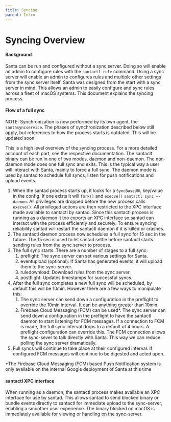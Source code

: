 ```yaml
---
title: Syncing
parent: Intro
---
```


# Syncing Overview

#### Background

Santa can be run and configured without a sync server. Doing so will enable an
admin to configure rules with the `santactl rule` command. Using a sync server
will enable an admin to configures rules and multiple other settings from the
sync server itself. Santa was designed from the start with a sync server in
mind. This allows an admin to easily configure and sync rules across a fleet of
macOS systems. This document explains the syncing process.

#### Flow of a full sync

NOTE: Synchronization is now performed by its own agent, the `santasyncservice`.
The phases of synchronization described below still apply, but references to how
the process starts is outdated. This will be updated soon.

This is a high level overview of the syncing process. For a more detailed
account of each part, see the respective documentation. The santaclt binary can
be run in one of two modes, daemon and non-daemon. The non-daemon mode does one
full sync and exits. This is the typical way a user will interact with Santa,
mainly to force a full sync. The daemon mode is used by santad to schedule full
syncs, listen for push notifications and upload events.

1.  When the santad process starts up, it looks for a `SyncBaseURL` key/value in
    the config. If one exists it will `fork()` and `execve()` `santactl sync
    —-daemon`. All privileges are dropped before the new process calls `execve()`.
    All privileged actions are then restricted to the XPC interface
    made available to santactl by santad. Since this santactl process is running
    as a daemon it too exports an XPC interface so santad can interact with the
    process efficiently and securely. To ensure syncing reliability santad will
    restart the santactl daemon if it is killed or crashes.
3.  The santactl daemon process now schedules a full sync for 15 sec in the
    future. The 15 sec is used to let santad settle before santactl starts
    sending rules from the sync server to process.
4.  The full sync starts. There are a number of stages to a full sync:
    1.  preflight: The sync server can set various settings for Santa.
    2.  eventupload (optional): If Santa has generated events, it will upload
        them to the sync-server.
    3.  ruledownload: Download rules from the sync server.
    4.  postflight: Updates timestamps for successful syncs.
5.  After the full sync completes a new full sync will be scheduled, by default
    this will be 10min. However there are a few ways to manipulate this:
    1.  The sync server can send down a configuration in the preflight to
        override the 10min interval. It can be anything greater than 10min.
    2.  Firebase Cloud Messaging (FCM) can be used*. The sync server can send
        down a configuration in the preflight to have the santactl daemon to
        start listening for FCM messages. If a connection to FCM is made, the
        full sync interval drops to a default of 4 hours. A preflight configuration can override this.
        The FCM connection allows the
        sync-sever to talk directly with Santa. This way we can reduce polling
        the sync server dramatically.
6.  Full syncs will continue to take place at their configured interval. If
    configured FCM messages will continue to be digested and acted upon.

*The Firebase Cloud Messaging (FCM) based Push Notification system is only available on the internal Google deployment of Santa at this time

#### santactl XPC interface

When running as a daemon, the santactl process makes available an XPC interface
for use by santad. This allows santad to send blocked binary or bundle events
directly to santactl for immediate upload to the sync-server, enabling a
smoother user experience. The binary blocked on macOS is immediately
available for viewing or handling on the sync-server.
